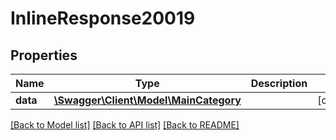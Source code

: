 # InlineResponse20019

## Properties
Name | Type | Description | Notes
------------ | ------------- | ------------- | -------------
**data** | [**\Swagger\Client\Model\MainCategory**](MainCategory.md) |  | [optional] 

[[Back to Model list]](../../README.md#documentation-for-models) [[Back to API list]](../../README.md#documentation-for-api-endpoints) [[Back to README]](../../README.md)

